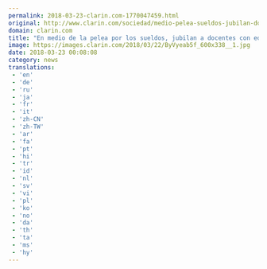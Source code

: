 ```yaml
---
permalink: 2018-03-23-clarin.com-1770047459.html
original: http://www.clarin.com/sociedad/medio-pelea-sueldos-jubilan-docentes-edad-aportes_0_rJq81p-cG.html
domain: clarin.com
title: "En medio de la pelea por los sueldos, jubilan a docentes con edad y aportes"
image: https://images.clarin.com/2018/03/22/ByVyeab5f_600x338__1.jpg
date: 2018-03-23 00:08:08
category: news
translations: 
 - 'en'
 - 'de'
 - 'ru'
 - 'ja'
 - 'fr'
 - 'it'
 - 'zh-CN'
 - 'zh-TW'
 - 'ar'
 - 'fa'
 - 'pt'
 - 'hi'
 - 'tr'
 - 'id'
 - 'nl'
 - 'sv'
 - 'vi'
 - 'pl'
 - 'ko'
 - 'no'
 - 'da'
 - 'th'
 - 'ta'
 - 'ms'
 - 'hy'
---
```


